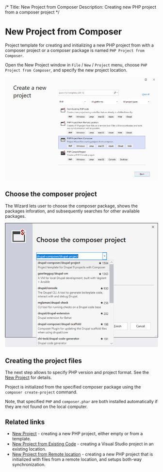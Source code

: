 /*
Title: New Project from Composer
Description: Creating new PHP project from a composer project
*/

# New Project from Composer

Project template for creating and initializing a new PHP project from with a composer project or a composer package is named `PHP Project from Composer`.

Open the New Project window in `File` / `New` / `Project` menu, choose `PHP Project from Composer`, and specify the new project location.

![new project from composer](imgs/new-project-composer-template.png)

## Choose the composer project

The Wizard lets user to choose the composer package, shows the packages inforation, and subsequently searches for other available packages.

![composer list](imgs/new-project-composer.png)

## Creating the project files

The next step allows to specify PHP version and project format. See the [New Project](new-project.md) for details.

Project is initialized from the specified composer package using the `composer create-project` command.

Note, that specified `PHP` and `composer.phar` are both installed automatically if they are not found on the local computer.

## Related links

- [New Project](new-project.md) - creating a new PHP project, either empty or from a template.
- [New Project from Existing Code](from-existing-code.md) - creating a Visual Studio project in an existing location.
- [New Project from Remote location](new-project-remote.md) - creating a new PHP project that is initialized with files from a remote location, and setups both-way synchronization.
